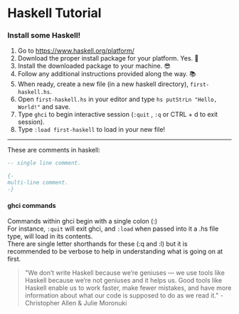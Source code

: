 # Haskell Tutorial
### Install some Haskell!

1. Go to https://www.haskell.org/platform/
2. Download the proper install package for your platform. Yes. :raised_hands:
3. Install the downloaded package to your machine. :sunglasses:
4. Follow any additional instructions provided along the way. :books:
5. When ready, create a new file (in a new haskell directory), `first-haskell.hs`.
6. Open `first-haskell.hs` in your editor and type ```hs putStrLn "Hello, World!"``` and save.
7. Type `ghci` to begin interactive session (`:quit` , `:q` or CTRL + d to exit session).
8. Type `:load first-haskell` to load in your new file!  
<hr>

These are comments in haskell:
```hs
-- single line comment.
```
```hs
{-
multi-line comment.
-}
```
#### ghci commands
Commands within ghci begin with a single colon (:)  
For instance, `:quit` will exit ghci, and `:load` when passed into it a .hs file type, will load in its contents.  
There are single letter shorthands for these  (:q and :l) but it is recommended to be verbose to help in understanding what is going on at first.

>"We don’t write
Haskell because we’re geniuses — we use tools like Haskell because we’re
not geniuses and it helps us. Good tools like Haskell enable us to work
faster, make fewer mistakes, and have more information about what our
code is supposed to do as we read it." - Christopher Allen & Julie Moronuki
